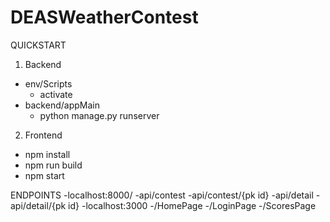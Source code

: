# DEASWeatherContest
QUICKSTART
1) Backend
  - env/Scripts
    - activate
  - backend/appMain
    - python manage.py runserver

2) Frontend
  - npm install
  - npm run build
  - npm start


ENDPOINTS
-localhost:8000/
  -api/contest
    -api/contest/{pk id}
  -api/detail
    -api/detail/{pk id}
-localhost:3000
  -/HomePage
  -/LoginPage
  -/ScoresPage

